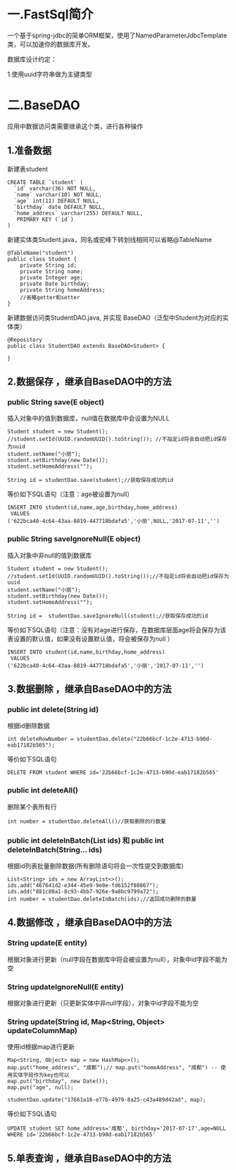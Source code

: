 # 一.FastSql简介
一个基于spring-jdbc的简单ORM框架，使用了NamedParameterJdbcTemplate类，可以加速你的数据库开发。

数据库设计约定：

1.使用uuid字符串做为主键类型

 
# 二.BaseDAO
应用中数据访问类需要继承这个类，进行各种操作

## 1.准备数据
新建表student
```
CREATE TABLE `student` (
  `id` varchar(36) NOT NULL,
  `name` varchar(10) NOT NULL,
  `age` int(11) DEFAULT NULL,
  `birthday` date DEFAULT NULL,
  `home_address` varchar(255) DEFAULT NULL,
   PRIMARY KEY (`id`)
)
```
新建实体类Student.java，同名或驼峰下转划线相同可以省略@TableName
```
@TableName("student") 
public class Student {
    private String id;
    private String name;
    private Integer age;
    private Date birthday;
    private String homeAddress;
    //省略getter和setter
}

```
新建数据访问类StudentDAO.java, 并实现 BaseDAO（泛型中Student为对应的实体类）

```
@Repository
public class StudentDAO extends BaseDAO<Student> {
     
}
```

## 2.数据保存 ，继承自BaseDAO中的方法

### public String save(E object) 
插入对象中的值到数据库，null值在数据库中会设置为NULL
```
Student student = new Student();
//student.setId(UUID.randomUUID().toString()); //不指定id将会自动把id保存为uuid
student.setName("小丽");
student.setBirthday(new Date());
student.setHomeAddress("");

String id = studentDao.save(student);//获取保存成功的id
```
等价如下SQL语句（注意：age被设置为null）
```
INSERT INTO student(id,name,age,birthday,home_address) 
 VALUES 
('622bca40-4c64-43aa-8819-447718bdafa5','小丽',NULL,'2017-07-11','')
```


### public String saveIgnoreNull(E object)  
插入对象中非null的值到数据库
```
Student student = new Student();
//student.setId(UUID.randomUUID().toString());//不指定id将会自动把id保存为uuid
student.setName("小丽");
student.setBirthday(new Date());
student.setHomeAddress("");
 
String id =  studentDao.saveIgnoreNull(student);//获取保存成功的id
```
等价如下SQL语句（注意：没有对age进行保存，在数据库层面age将会保存为该表设置的默认值，如果没有设置默认值，将会被保存为null ）
```
INSERT INTO student(id,name,birthday,home_address) 
 VALUES 
('622bca40-4c64-43aa-8819-447718bdafa5','小丽','2017-07-11','')

```
## 3.数据删除 ，继承自BaseDAO中的方法

### public int delete(String id) 
根据id删除数据
```
int deleteRowNumber = studentDao.delete("22b66bcf-1c2e-4713-b90d-eab17182b565");
```
等价如下SQL语句
```
DELETE FROM student WHERE id='22b66bcf-1c2e-4713-b90d-eab17182b565'
```

### public int deleteAll()
删除某个表所有行
```
int number = studentDao.deleteAll()//获取删除的行数量
```

### public int  deleteInBatch(List<String> ids) 和 public int deleteInBatch(String... ids)
根据id列表批量删除数据(所有删除语句将会一次性提交到数据库)
```
List<String> ids = new ArrayList<>();
ids.add("467641d2-e344-45e9-9e0e-fd6152f80867");
ids.add("881c80a1-8c93-4bb7-926e-9a8bc9799a72");
int number = studentDao.deleteInBatch(ids);//返回成功删除的数量
```

## 4.数据修改 ，继承自BaseDAO中的方法

### String update(E entity) 
根据对象进行更新（null字段在数据库中将会被设置为null），对象中id字段不能为空 

### String updateIgnoreNull(E entity) 
根据对象进行更新（只更新实体中非null字段），对象中id字段不能为空 

### String update(String id, Map<String, Object> updateColumnMap) 
使用id根据map进行更新
```
Map<String, Object> map = new HashMap<>();
map.put("home_address", "成都");// map.put("homeAddress", "成都") -- 使用实体字段作为key也可以
map.put("birthday", new Date());
map.put("age", null);

studentDao.update("17661a16-e77b-4979-8a25-c43a489d42ad", map);

```
等价如下SQL语句
```
UPDATE student SET home_address='成都', birthday='2017-07-17',age=NULL WHERE id='22b66bcf-1c2e-4713-b90d-eab17182b565'
```
## 5.单表查询 ，继承自BaseDAO中的方法

